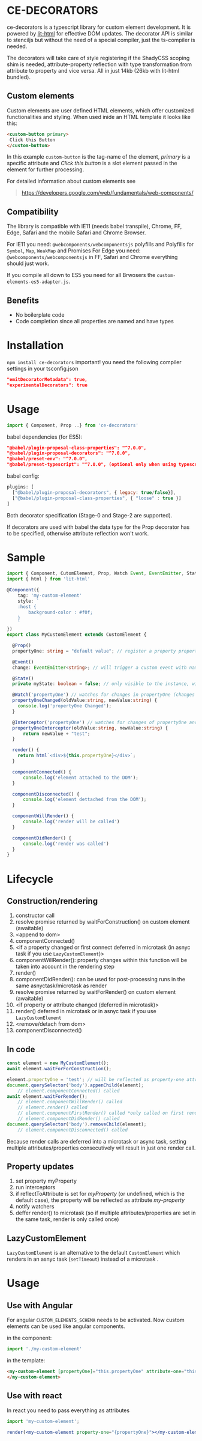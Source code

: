 # CE-DECORATORS
ce-decorators is a typescript library for custom element development. It is powered by [lit-html](https://polymer.github.io/lit-html/guide/writing-templates.html) for effective DOM updates. The decorator API is similar to stenciljs but without the need of a special compiler, just the ts-compiler is needed.

The decorators will take care of style registering if the ShadyCSS scoping shim is needed, attribute-property reflection with type transformation from attribute to property and vice versa. All in just 14kb (26kb with lit-html bundled).

## Custom elements
Custom elements are user defined HTML elements, which offer customized functionalities and styling. When used inide an HTML template it looks like this:
````html  
<custom-button primary>
 Click this Button
</custom-button>
````
In this example `custom-button` is the tag-name of the element, _primary_ is a specific attribute and _Click this button_ is a slot element passed in the element for further processing.


For detailed information about custom elements see
> https://developers.google.com/web/fundamentals/web-components/


## Compatibility
The library is compatible with IE11 (needs babel transpile), Chrome, FF, Edge, Safari and the mobile Safari and Chrome Browser.

For IE11 you need: `@webcomponents/webcomponentsjs` polyfills and Polyfills for `Symbol`, `Map`, `WeakMap` and Promises
For Edge you need: `@webcomponents/webcomponentsjs`
in FF, Safari and Chrome everything should just work.

If you compile all down to ES5 you need for all Brwosers the `custom-elements-es5-adapter.js`.



## Benefits
- No boilerplate code
- Code completion since all properties are named and have types

# Installation
`npm install ce-decorators`
important! you need the following compiler settings in your tsconfig.json
```json
"emitDecoratorMetadata": true,
"experimentalDecorators": true
```

# Usage
```javascript
import { Component, Prop ..} from 'ce-decorators'
```

babel dependencies (for ES5):
```json
"@babel/plugin-proposal-class-properties": "^7.0.0",
"@babel/plugin-proposal-decorators": "^7.0.0",
"@babel/preset-env": "^7.0.0",
"@babel/preset-typescript": "^7.0.0", (optional only when using typescript)
```

babel config:
```javascript
plugins: [
  ["@babel/plugin-proposal-decorators", { legacy: true/false}],
  ["@babel/plugin-proposal-class-properties", { "loose" : true }]
]
```

Both decorator specification (Stage-0 and Stage-2 are supported).

If decorators are used with babel the data type for the Prop decorator has to be specified, otherwise attribute reflection won't work.

# Sample
```typescript
import { Component, CutomElement, Prop, Watch Event, EventEmitter, State } from 'ce-decorators'
import { html } from 'lit-html'

@Component({
    tag: 'my-custom-element'
    style: `
    :host {
        background-color : #f0f;
    }
    `
})
export class MyCustomElement extends CustomElement {

  @Prop()
  propertyOne: string = "default value"; // register a property propertyOne with a reflection to attribute property-one

  @Event()
  change: EventEmitter<string>; // will trigger a custom event with name "change" (name can be overriden by decorator argument)

  @State()
  private myState: boolean = false; // only visible to the instance, will not reflect but trigger a re-render

  @Watch('propertyOne') // watches for changes in propertyOne (changes to properties within this method will not be reflected, please use intercept for that case)
  propertyOneChanged(oldValue:string, newValue:string) {
    console.log('propertyOne Changed');
  }

  @Interceptor('propertyOne') // watches for changes of propertyOne and change the value, the changed value will be reflected and written
  propertyOneInterceptor(oldValue:string, newValue:string) {
      return newValue + "test";
  }

  render() {
    return html`<div>${this.propertyOne}</div>`;
  }

  componentConnected() {
      console.log('element attached to the DOM');
  }

  componentDisconnected() {
      console.log('element dettached from the DOM');
  }

  componentWillRender() {
      console.log('render will be called')
  }

  componentDidRender() {
      console.log('render was called')
  }
}
```

# Lifecycle
## Construction/rendering
1. constructor call
1. resolve promise returned by waitForConstruction() on custom element (awaitable)
1. \<append to dom\>
1. componentConnected()
1. \<if a property changed or first connect deferred in microtask (in asnyc task if you use `LazyCustomElement`)\>
1. componentWillRender(): property changes within this function will be taken into account in the rendering step
1. render() 
1. componentDidRender(): can be used for post-processing runs in the same asnyctask/microtask as render
1. resolve promise returned by waitForRender() on custom element (awaitable)
1. \<if property or attribute changed (deferred in microtask)\>
1. render() deferred in microtask or in asnyc task if you use `LazyCustomElement`
1. \<remove/detach from dom\>
1. componentDisconnected()

## In code
```typescript
const element = new MyCustomElement();
await element.waitForForConstruction();

element.propertyOne = 'test'; // will be reflected as property-one attribute
document.querySelector('body').appenChild(element);
    // element.componentConnected() called
await element.waitForRender();
    // element.componentWillRender() called
    // element.render() called
    // element.componentFirstRender() called *only called on first render*
    // element.componentDidRender() called
document.querySelector('body').removeChild(element);
    // element.componentDisconnected() called
```

Because render calls are deferred into a microtask or async task, setting multiple attributes/properties consecutively will result in just one render call.

## Property updates
1. set property myProperty
1. run interceptors
1. if reflectToAttribute is set for _myProperty_ (or undefined, which is the default case), the property will be reflected as attribute _my-property_
1. notify watchers
1. deffer render() to microtask (so if multiple attributes/properties are set in the same task, render is only called once)

## LazyCustomElement
`LazyCustomElement` is an alternative to the default `CustomElement` which renders in an asnyc task (`setTimeout`) instead of a microtask .
# Usage

## Use with Angular
For angular `CUSTOM_ELEMENTS_SCHEMA` needs to be activated. Now custom elements can be used like angular components.

in the component:
```javascript
import './my-custom-element'
```
in the template:
```html
<my-custom-element [propertyOne]="this.propertyOne" attribute-one="this.attributeOne" (change)="$evt => handleEvent($evt)">
</my-custom-element>
```
## Use with react
In react you need to pass everything as attributes
```jsx
import 'my-custom-element';

render(<my-custom-element property-one="{propertyOne}"></my-custom-element>)
```
